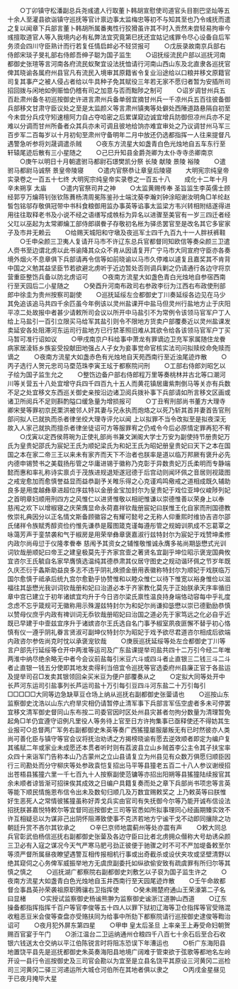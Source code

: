 <!-- { "loadSidebar": true } -->
　　○丁卯镇守松潘副总兵尧彧遣人行取董卜韩胡宣慰使司道官头目劄巴坚灿等五十余人至灌县欲诣镇守巡抚等官计禀边事太监梅忠等初不与知其至也乃令彧抚而遣之复以闻章下兵部言董卜韩胡所属番夷性行狡猾虽许其不时入贡然未尝轻易拘审今彧擅取道官人等入我境内必有私弊法宜究竟第巳抚还宜姑记彧罪令尽心设备自后军务须会四川守臣熟计而行若复任情启衅必不轻贷报可
　　○戊辰录故南京兵部右侍郎宋琰子旻礼部右侍郎吾绅子聪为国子监生
　　○诏抚绥流民户部以巡抚河南都御史张瑄等言河南各府流民蚁聚宜设法抚恤请行河南山西山东及北直隶各巡抚官俾其晓谕各属府州县官凡有流民入境审其原籍省令复业沿途给以口粮并移文原籍官司复其事产之被人侵占者给以牛具种子免其赋役三年若无家不愿归者暂为安插所司招回拨与闲地如例赈恤仍稽有司之加意与否而黜陟之制可
　　○诏岁调甘州兵五百赴肃州备冬初巡按御史许进言肃州兵备单弱宜摘甘州兵一千凉州兵五百往彼备御兵部移文甘肃守臣议处之至是太监颜义等言肃州镇夷等处僻处西陲道路悬隔自初至今未尝分兵戍守矧速檀阿力自占夺哈密之后累谋窥边诚宜增兵防御但凉州兵亦不足难以分调而甘州所备者众其兵亦未可调且彼地给饷亦难宜审处之乃议调甘州马军三百步军二百每岁以十月初旬至肃州守备明年二月中放还仍选都指挥一人往来提督凡遇警急听参将刘晟调遣杀贼
　　○夜东方流星大如盏青白色光烛地自五车东行至轩辕尾迹后散有三小星随之
　　○己巳升知县金爵尧卿为太仆寺寺丞卿南京
　　○庚午以明日十月朝遣驸马都尉石璟樊凯分祭  长陵  献陵  景陵  裕陵
　　○遣驸马都尉马诚祭  景皇帝陵寝
　　○遣内官祭恭让章皇后陵寝
　　大明宪宗纯皇帝实录卷之一百五十七终
大明宪宗纯皇帝实录卷之一百五十八
　　成化十二年十月辛未朔享  太庙
　　○遣内官祭司井之神
　　○太监黄赐传奉  圣旨监生李英儒士顾经郭亨万爚蒋钊张钦陈蕡杨清周冕陈鉴孙士端沈葵李瀚刘钟涂昭谢汝明角□羊纶赵皙包铭邬存敬俱冠带中书科食粮御用监办事英等谄事太监梁方韦兴转相附结遂得进用往往取释老书及小说不经之语缮写成帙标为异名以进骤至美官有一岁三四迁者经父玒以巫起为太常卿爚工部侍郎祺餋子存敬初名枨为驿丞罢官至是改名其它多宦家子及市井无赖云
　　○给赐天城阳和守墩及夜巡军士四千九百九十一人胖袄裤鞋
　　○壬申朵颜三卫夷人复请开马市不许辽东总兵官都督同知欧信等奏朵颜三卫遣人赍书至边谓北虏以此书谕降其众众不肯从因请复开广宁马市大同宣府守臣亦各奏境外烟火不息章俱下兵部请再令信等如前晓谕以马市久停难以遽复且嘉奖其不肯背中国之义勉其益坚臣节若欲避北虏听于近边暂处否则调兵剿之仍请通行各边守将京营重臣整饬兵备以防北虏诏可
　　○夜南方流星大如盏色青白光烛地自参宿西南行至天园后二小星随之
　　○癸酉升河南布政司右参政李衍为江西右布政使刑部郎中徐圭为贵州按察司副使
　　○巡抚延绥左佥都御史丁川奏延绥各边见在马少其免追该追马共四千余匹虽今年例该以灵州盐课开中盐马但灵州行盐地方止于庆阳平凉二处故报中者甚少请敕所司会议以所开中马盐引不为常例令该领马官军户丁人给上马盐引一百引立限买马给军其盐引则令不限地方货卖户部覆奏近以灵州盐课发卖延安各处阻滞河东运司行盐地方已行禁革照旧难从其欲令给各该领马官军户丁买马暂可准行诏如议
　　○甲戌南京户科给事中萧龙有罪谪边卫充军家属随住龙餋病家居淩轹乡族妄受投献田地强占人子女为妾事觉命官核实法司问拟赎绞命免赎而谪之
　　○夜南方流星大如盏赤色有光烛地自天苑西南行至近浊尾迹炸散
　　○丙子选行人贺元忠司马垔范珠李寅王玹于都察院问刑
　　○工部右侍郎刘昭乞以子绘为国子监生允之
　　○整饬边备户部右侍郎程万里等奏桃林并古北等口潮河川等关营五十八处宜增守兵四千四百九十五人而黄花镇居庸紫荆倒马等关亦有兵数不足之处宜移文东西巡关御史亲按沿边诸卫阅兵拨补事下兵部请如所言移文区画或诸卫所阅兵不足则斟酌隘口缓急量为增损报可
　　○丁丑宥刑部尚书董方大理寺卿宋旻等罪初京民栗洪被邻人奸其妻与兄永执而炮烙之以死乃斩其首并妻首告官刑部问拟人已就执而杀者律坐绞大理寺评允以闻  上以拟罪不当令改拟至是拟夜深无故入人家己就执而擅杀者律坐徒诏可方等服罪宥之仍戒令今后必原情定罪再犯不宥
　　○戊寅以定西侯蒋琬为正使礼部尚书兼文渊阁大学士万安为副使持节册贵妃万氏为皇贵妃邵氏为宸妃王氏为顺妃梁氏为和妃王氏为昭妃册皇贵妃曰天下之本在国国之本在家二帝三王以来未有家齐而天下不治者也朕率是道以临万邦厥有褒升必先内德申锡赞书之美载扬彤管之华庸进锡于徽称乃克彰于异数贵妃万氏柔明而专静端懿而惠和率礼称诗实禀贞于茂族进规退矩遂冠德于后宫动则闻环佩之音居则视箴图之戒宠愈加而愈慎誉益显而益恭副予关睢乐得之心克谨鸡鸣儆戒之道相成既久辅助良多是用度越彝章进超位序兹特以金册金宝加封尔为皇贵妃于戏位亚坤仪峻陟列妃之首明章妇顺用刑四方之风惟仁以进贤惟敬以相祀惟谦以崇德惟善以荣身上以奉  慈闱之欢下以增椒寝之庆荣膺显命永荷嘉祥钦哉册宸妃曰朕惟王化自家而刑国德教攸崇礼典因分以正名情文斯备顾徽容之有耀可懿号之无称人仰重熙时维协吉咨尔邵氏储祥令族赋秀醇资俭约惟先谦恭是履图箴克谨每遵彤管之规姆训夙成不忘葛覃之咏蔼芳声于銮禁袭和气于椒房是用荣举彝章褒嘉淑行兹特封尔为宸妃于戏赞坤柔修内政尔尚毋愆于仪隆孝餋奉  慈闱予其资女之辅惟敬惟诚永膺多祐尚期毖懋式光训词钦哉册顺妃曰帝王之建皇极莫先于齐家宫壸之著贤名宜副乎坤位昭示褒宠国典攸宜咨尔王氏毓自名家早膺慎选温纯其德恭肃其仪居守图史之规动谐环佩之节岁年既久庆丕衍于螽斯助益良多志不违乎阴礼焕颁金册用表徽称特封尔为顺妃于戏朕临万国尔愈慎于祗承后统九宫尔愈勤乎协赞惟和以睦众惟仁以待下惟宽以裕身惟俭以滋福往其毖懋光我训词钦哉册和妃曰治道必本于齐家教化莫先于正始朕承天序率循旧章中宫已建立于初年诸嫔宜均升于今日咨尔梁氏禀性温良持身端恪动容每中乎礼度念虑不忘乎箴规可无徽称用示殊渥兹特封尔为和妃尔尚谦抑毖懋以崇已德勤励恭慎以赞母仪庶乎内政有禆训词无忝钦哉册昭妃曰治国之道必先于家笃远之化必自乎近既已早建于中壸兹宜序升于诸嫔咨尔王氏选自名门事予椒室夙夜匪懈不替乎初心恪慎有仪一遵乎阴礼眷言贤淑可副坤仪特封尔为昭妃于戏予欲尽君道咨尔相成后欲端内政咨尔参佐尚克时忱以承褒宠钦哉
　　○庚辰巡抚延绥等处左佥都御史丁川等言户部先行延绥等仓开中两淮等运司及广东盐课提举司盐共四十二万引今经二年唯两淮中纳尽绝余略无中者今会议前盐每引米豆六斗或四斗者止直银三二钱三斗二斗者止直银一钱五分使即其地发卖得利当倍宜令巡抚等官选委府州县廉正官于各盐运及提举司召□发卖其银领回籴买米豆为便户部覆奏从之
　　○定拟大同等处开中长芦河东运司引盐事列长芦运司盐十万引每引豆四斗河东盐二十万引每引□□□□□大同等边急缺草豆仓场上纳从巡抚右副都御史张蓥请也
　　○巡按山东监察御史沈浩以山东六府旱灾相仍请暂停止清军事下兵部言军伍空虗者多未可停罢宜移文清军御史督同山东布按二司委官因时区处州县灾甚者勿拘分数量为清理暂免起角□羊仍宜遵守诏例凡里役人等务待上官至日方许拘集事已亟释使还不得妨其生业报可○总督两广军务右副都御史朱英等奏广西猺獞屡服屡叛无有已时然彼亦人类尚可善化臣与镇守等官会议将抚治劝诱之方揭榜晓谕有愿去逆效顺者即定为编户复其徭赋二年或家业未成愿还本贯者听时则有荔波县立山乡贼首李公主令其子扶宝率众四十来诣军门告称本山乃古蒙州之立山县请复立为州县见有众数万俱愿归顺臣因行三司勘处而分守柳庆等处参政袁恺复招出马平等县獞老五百二十八人参议谢绶招出苍梧县猺獞六里一千七百九十人按察副使范镛等亦招出阳朔等县猺獞陆续报官其余未顺者谅皆渐可招徕俟其成效之日编户具籍复奏而处之章下兵部尚书项忠等言英等能下顺民情施恩布信令出未及数旬归顺几及万数宜赐敕奖之  上乃敕英等曰朕惟好生恶死人之常情彼猺獞虽称好弄戈兵实由官司有失抚御今尔等乃能开诚布信设法招抚朕甚嘉悦特敕尔等宜督同巡按御史三司等官悉如所拟事理同心经画期臻实效不许互相疑忌以为谋非己出阴怀阻滞致使事不克济若地方宁谧干戈不动即同攘除之功朝廷升赏不吝尔其钦承之
　　○辛巳京师地震蓟州等处亦震有声
　　○敕大同总兵官彰武伯杨信巡抚右副都御史张蓥及各边守臣曰比者北虏拥众僣称大号劫诱朵颜三卫必有入寇之谋况今天气严寒马肥弓劲正彼便于驰骤之时不可不严加堤备敕至尔等须严督所属昼夜瞭望遇警互相传报相机行事或出奇截杀或设伏夹攻或坚壁清野以绝其窥伺之心务俾军威振举地方无虞庶副委托如纵欲偷安致有疏虞罪有所归尔等其慎之慎之
　　○巡抚湖广都察院右副都御史刘敷乞以子裒为国子监生许之
　　○夜南方流星大如盏青白色光烛地自玉井西南行至天园尾迹炸散
　　○壬午命故都督佥事昌英孙荣袭祖原职腾骧右卫指挥使
　　○癸未赐楚府通山王荣濠第二子名曰显楮
　　○实授试监察御史杨谧熊翀为监察御史谧浙江道翀山西道
　　○辽东操备都指挥指挥千百户等官李俊等五十四人以罪下狱初辽海等卫仓指挥等官受赂混收粗恶豆米会俊等查盘亦受赂扶同为给事中所劾下都察院请行巡按御史逮俊等鞫治诏可
　　○夜月犯外屏东第四星
　　○甲申  皇太后圣旦  上率亲王上寿受命妇朝贺赐百官宴于午门
　　○浙江温台二卫运纳通州仓粮四千八百七十余石后至合石收银六钱送太仓交纳以平江伯陈锐言时将阻冻恐误下年漕运也
　　○析广东海阳县地置饶平县先是巡抚都御史朱英奏海阳县地境广阔难于管束欲于弦歌等都地名左岭开设一县行令巡按御史及三司官会勘以为宜至是立县名饶平其原设三河黄冈二巡检司三河黄冈二驿三河递运所大城仓河伯所在其地者俱以隶之
　　○丙戌金星昼见于已夜月掩毕大星
